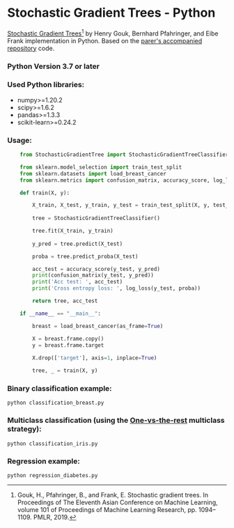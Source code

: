 Stochastic Gradient Trees - Python
=========================

[Stochastic Gradient Trees](https://arxiv.org/abs/1901.07777)[^1] by Henry Gouk, Bernhard Pfahringer, and Eibe Frank implementation in Python. Based on the [parer's accompanied repository](https://github.com/henrygouk/stochastic-gradient-trees) code.

### Python Version 3.7 or later

### Used Python libraries:
* numpy>=1.20.2
* scipy>=1.6.2
* pandas>=1.3.3
* scikit-learn>=0.24.2

### Usage:

```python
    from StochasticGradientTree import StochasticGradientTreeClassifier

    from sklearn.model_selection import train_test_split
    from sklearn.datasets import load_breast_cancer
    from sklearn.metrics import confusion_matrix, accuracy_score, log_loss

    def train(X, y):

        X_train, X_test, y_train, y_test = train_test_split(X, y, test_size=0.34)
        
        tree = StochasticGradientTreeClassifier()

        tree.fit(X_train, y_train)
    
        y_pred = tree.predict(X_test)

        proba = tree.predict_proba(X_test)        

        acc_test = accuracy_score(y_test, y_pred)
        print(confusion_matrix(y_test, y_pred))
        print('Acc test: ', acc_test)
        print('Cross entropy loss: ', log_loss(y_test, proba))

        return tree, acc_test

    if __name__ == "__main__":

        breast = load_breast_cancer(as_frame=True)

        X = breast.frame.copy()
        y = breast.frame.target
        
        X.drop(['target'], axis=1, inplace=True) 

        tree, _ = train(X, y)

```

### Binary classification example:

    python classification_breast.py

### Multiclass classification (using the [One-vs-the-rest](https://scikit-learn.org/stable/modules/generated/sklearn.multiclass.OneVsRestClassifier.html) multiclass strategy):

    python classification_iris.py

### Regression example:

    python regression_diabetes.py

[^1]: Gouk, H., Pfahringer, B., and Frank, E. Stochastic gradient trees. In Proceedings of The Eleventh Asian Conference on Machine Learning, volume 101 of Proceedings of Machine Learning Research, pp. 1094–1109. PMLR, 2019.